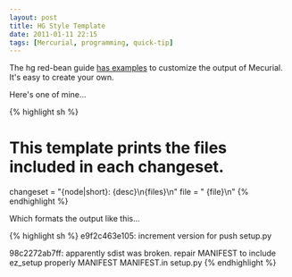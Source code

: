 ```yaml
---
layout: post
title: HG Style Template
date: 2011-01-11 22:15
tags: [Mercurial, programming, quick-tip]
---
```

The hg red-bean guide
[has examples](http://hgbook.red-bean.com/read/customizing-the-output-of-mercurial.html)
to customize the output of Mecurial. It's easy to create your own.

Here's one of mine...

{% highlight sh %}
# This template prints the files included in each changeset.
changeset = "{node|short}: {desc}\n{files}\n"
file = "  {file}\n"
{% endhighlight %}

Which formats the output like this...

{% highlight sh %}
e9f2c463e105: increment version for push
  setup.py

98c2272ab7ff: apparently sdist was broken.
repair MANIFEST to include ez_setup properly
  MANIFEST
  MANIFEST.in
  setup.py
{% endhighlight %}

